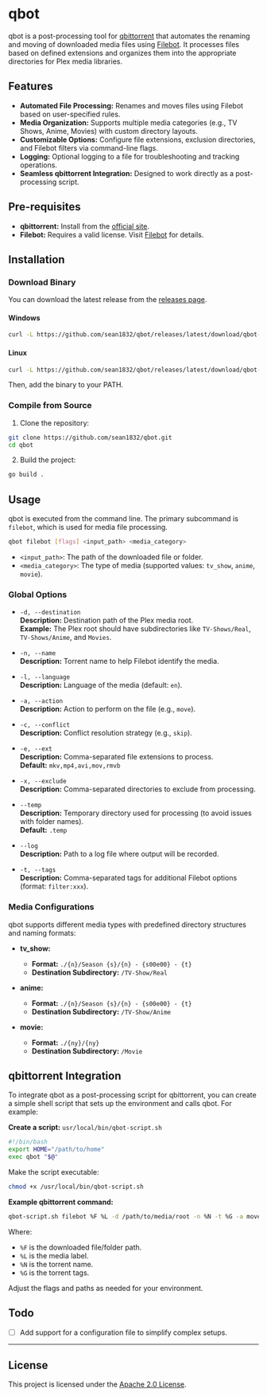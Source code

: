 # qbot

qbot is a post-processing tool for [qbittorrent](https://www.qbittorrent.org/) that automates the renaming and moving of downloaded media files using [Filebot](https://www.filebot.net/). It processes files based on defined extensions and organizes them into the appropriate directories for Plex media libraries.

## Features

- **Automated File Processing:** Renames and moves files using Filebot based on user-specified rules.
- **Media Organization:** Supports multiple media categories (e.g., TV Shows, Anime, Movies) with custom directory layouts.
- **Customizable Options:** Configure file extensions, exclusion directories, and Filebot filters via command-line flags.
- **Logging:** Optional logging to a file for troubleshooting and tracking operations.
- **Seamless qbittorrent Integration:** Designed to work directly as a post-processing script.

## Pre-requisites

- **qbittorrent:** Install from the [official site](https://www.qbittorrent.org/).
- **Filebot:** Requires a valid license. Visit [Filebot](https://www.filebot.net/) for details.

## Installation

### Download Binary

You can download the latest release from the [releases page](https://github.com/sean1832/qbot/releases/latest).

#### Windows
```bash
curl -L https://github.com/sean1832/qbot/releases/latest/download/qbot-win-amd64.exe -o qbot.exe
```

#### Linux
```bash
curl -L https://github.com/sean1832/qbot/releases/latest/download/qbot-linux-amd64 -o qbot
```

Then, add the binary to your PATH.

### Compile from Source

1. Clone the repository:
```bash
git clone https://github.com/sean1832/qbot.git
cd qbot
```
2. Build the project:
```bash
go build .
```

## Usage

qbot is executed from the command line. The primary subcommand is `filebot`, which is used for media file processing.

```bash
qbot filebot [flags] <input_path> <media_category>
```

- `<input_path>`: The path of the downloaded file or folder.
- `<media_category>`: The type of media (supported values: `tv_show`, `anime`, `movie`).

### Global Options

- `-d, --destination`  
  **Description:** Destination path of the Plex media root.  
  **Example:** The Plex root should have subdirectories like `TV-Shows/Real`, `TV-Shows/Anime`, and `Movies`.

- `-n, --name`  
  **Description:** Torrent name to help Filebot identify the media.

- `-l, --language`  
  **Description:** Language of the media (default: `en`).

- `-a, --action`  
  **Description:** Action to perform on the file (e.g., `move`).

- `-c, --conflict`  
  **Description:** Conflict resolution strategy (e.g., `skip`).

- `-e, --ext`  
  **Description:** Comma-separated file extensions to process.  
  **Default:** `mkv,mp4,avi,mov,rmvb`

- `-x, --exclude`  
  **Description:** Comma-separated directories to exclude from processing.

- `--temp`  
  **Description:** Temporary directory used for processing (to avoid issues with folder names).  
  **Default:** `.temp`

- `--log`  
  **Description:** Path to a log file where output will be recorded.

- `-t, --tags`  
  **Description:** Comma-separated tags for additional Filebot options (format: `filter:xxx`).

### Media Configurations

qbot supports different media types with predefined directory structures and naming formats:

- **tv_show:**  
  - **Format:** `./{n}/Season {s}/{n} - {s00e00} - {t}`  
  - **Destination Subdirectory:** `/TV-Show/Real`

- **anime:**  
  - **Format:** `./{n}/Season {s}/{n} - {s00e00} - {t}`  
  - **Destination Subdirectory:** `/TV-Show/Anime`

- **movie:**  
  - **Format:** `./{ny}/{ny}`  
  - **Destination Subdirectory:** `/Movie`

## qbittorrent Integration

To integrate qbot as a post-processing script for qbittorrent, you can create a simple shell script that sets up the environment and calls qbot. For example:

**Create a script:** `usr/local/bin/qbot-script.sh`
```bash
#!/bin/bash
export HOME="/path/to/home"
exec qbot "$@"
```
Make the script executable:
```bash
chmod +x /usr/local/bin/qbot-script.sh
```

**Example qbittorrent command:**
```bash
qbot-script.sh filebot %F %L -d /path/to/media/root -n %N -t %G -a move -c skip -l en -e "mkv,mp4,avi,mov,rmvb" -x "sample,extras" --temp /path/to/temp_root --log "/path/to/log"
```
Where:
- `%F` is the downloaded file/folder path.
- `%L` is the media label.
- `%N` is the torrent name.
- `%G` is the torrent tags.

Adjust the flags and paths as needed for your environment.

## Todo

- [ ] Add support for a configuration file to simplify complex setups.

---

## License

This project is licensed under the [Apache 2.0 License](LICENSE).